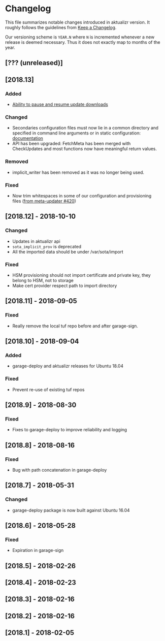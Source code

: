 # Changelog

This file summarizes notable changes introduced in aktualizr version. It roughly follows the guidelines from [Keep a Changelog](https://keepachangelog.com/en/1.0.0/).

Our versioning scheme is `YEAR.N` where `N` is incremented whenever a new release is deemed necessary. Thus it does not exactly map to months of the year.

## [??? (unreleased)]

## [2018.13]

### Added

- [Ability to pause and resume update downloads](src/libaktualizr/primary/aktualizr.h)

### Changed

- Secondaries configuration files must now lie in a common directory and specified in command line arguments or in static configuration: [documentation](docs/configuration.adoc#uptane)
- API has been upgraded: FetchMeta has been merged with CheckUpdates and most functions now have meaningful return values.

### Removed

- implicit_writer has been removed as it was no longer being used.

### Fixed

- Now trim whitespaces in some of our configuration and provisioning files ([from meta-updater #420](https://github.com/advancedtelematic/meta-updater/issues/420))

## [2018.12] - 2018-10-10

### Changed

- Updates in aktualizr api
- `sota_implicit_prov` is deprecated
- All the imported data should be under /var/sota/import

### Fixed

- HSM provisioning should not import certificate and private key, they belong to HSM, not to storage
- Make cert provider respect path to import directory

## [2018.11] - 2018-09-05

### Fixed

- Really remove the local tuf repo before and after garage-sign.

## [2018.10] - 2018-09-04

### Added

- garage-deploy and aktualizr releases for Ubuntu 18.04

### Fixed

- Prevent re-use of existing tuf repos

## [2018.9] - 2018-08-30

### Fixed

- Fixes to garage-deploy to improve reliability and logging

## [2018.8] - 2018-08-16

### Fixed

- Bug with path concatenation in garage-deploy

## [2018.7] - 2018-05-31

### Changed

- garage-deploy package is now built against Ubuntu 16.04

## [2018.6] - 2018-05-28

### Fixed

- Expiration in garage-sign

## [2018.5] - 2018-02-26

## [2018.4] - 2018-02-23

## [2018.3] - 2018-02-16

## [2018.2] - 2018-02-16

## [2018.1] - 2018-02-05
